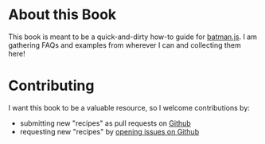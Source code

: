 # About this Book

This book is meant to be a quick-and-dirty how-to guide for [batman.js](http://batmanjs.org). I am gathering FAQs and examples from wherever I can and collecting them here!

# Contributing

I want this book to be a valuable resource, so I welcome contributions by:

- submitting new "recipes" as pull requests on [Github](https://github.com/rmosolgo/batmanjs-cookbook)
- requesting new "recipes" by [opening issues on Github](https://github.com/rmosolgo/batmanjs-cookbook/issues)
